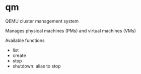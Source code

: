 qm
==

QEMU cluster management system

Manages physical machines (PMs) and virtual machines (VMs)

Available functions

- list
- create
- stop 
- shutdown: alias to stop
